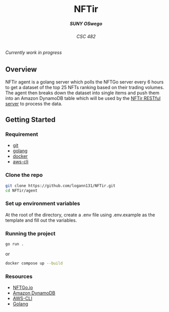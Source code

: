 <p align="center">
<br />
<h1 align="center">NFTir</h1>
<h5 align="center">SUNY OSwego </h3>
<h6 align="center">CSC 482 <h4>
</p>

###### Currently work in progress

## Overview
NFTir agent is a golang server which polls the NFTGo server every 6 hours to get a dataset of the top 25 NFTs ranking based on their trading volumes.
The agent then breaks down the dataset into single items and push them into an Amazon DynamoDB table which will be used by the [NFTir RESTful server](https://github.com/logann131/NFTir/tree/master/server) to process the data.

## Getting Started

### Requirement

- [git](https://git-scm.com/)
- [golang](https://go.dev/)
- [docker](https://www.docker.com/)
- [aws-cli](https://aws.amazon.com/cli/)

### Clone the repo

```bash
git clone https://github.com/logann131/NFTir.git
cd NFTir/agent
```

### Set up environment variables

At the root of the directory, create a .env file using .env.example as the template and fill out the variables.

### Running the project

```bash
go run .
```

or

```bash
docker compose up --build
```

### Resources

- [NFTGo.io](https://nftgo.io/)
- [Amazon DynamoDB](https://aws.amazon.com/dynamodb/)
- [AWS-CLI](https://aws.amazon.com/cli/)
- [Golang](https://go.dev)
